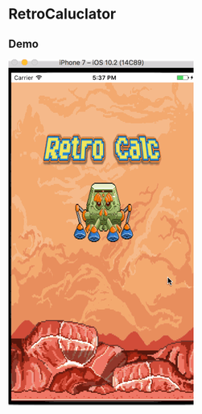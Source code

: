 # RetroCaluclator

## Demo
![alt text](https://github.com/DhruvKalaria/RetroCaluclator/blob/master/demo.gif "Demo")
